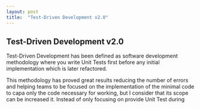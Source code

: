 ```yaml
---
layout: post
title:  "Test-Driven Development v2.0"
---
```


## Test-Driven Development v2.0

Test-Driven Development has been defined as software development
methodology where you write Unit Tests first before any initial
implementation which is later refactored.

This methodology has proved great results reducing the number of
errors and helping teams to be focused on the implementation of the
minimal code to capa only the
code necessary for working, but I consider that its scope can be increased it.
Instead of only focusing on provide Unit Test during
